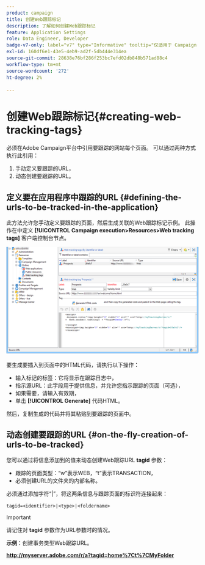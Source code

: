 ```yaml
---
product: campaign
title: 创建Web跟踪标记
description: 了解如何创建Web跟踪标记
feature: Application Settings
role: Data Engineer, Developer
badge-v7-only: label="v7" type="Informative" tooltip="仅适用于 Campaign Classic v7"
exl-id: 160df6e1-43e5-4eb9-ad2f-5db444e314ea
source-git-commit: 28638e76bf286f253bc7efd02db848b571ad88c4
workflow-type: tm+mt
source-wordcount: '272'
ht-degree: 2%

---
```


# 创建Web跟踪标记{#creating-web-tracking-tags}

必须在Adobe Campaign平台中引用要跟踪的网站每个页面。 可以通过两种方式执行此引用：

1. 手动定义要跟踪的URL，
1. 动态创建要跟踪的URL。

## 定义要在应用程序中跟踪的URL {#defining-the-urls-to-be-tracked-in-the-application}

此方法允许您手动定义要跟踪的页面，然后生成关联的Web跟踪标记示例。 此操作在中定义 **[!UICONTROL Campaign execution>Resources>Web tracking tags]** 客户端控制台节点。

![](assets/d_ncs_integration_webtracking_screen.png)

要生成要插入到页面中的HTML代码，请执行以下操作：

* 输入标记的标签：它将显示在跟踪日志中，
* 指示源URL：此字段用于提供信息，并允许您指示跟踪的页面（可选），
* 如果需要，请输入有效期，
* 单击 **[!UICONTROL Generate]** 代码HTML。

然后，复制生成的代码并将其粘贴到要跟踪的页面中。

## 动态创建要跟踪的URL {#on-the-fly-creation-of-urls-to-be-tracked}

您可以通过将信息添加到的值来动态创建Web跟踪URL **tagid** 参数：

* 跟踪的页面类型：“w”表示WEB，“t”表示TRANSACTION，
* 必须创建URL的文件夹的内部名称。

必须通过添加字符“|”，将这两条信息与跟踪页面的标识符连接起来：

```
tagid=<identifier>|<type>|<foldername>
```

>[!IMPORTANT]
>
>请记住对 **tagid** 参数作为URL参数时的情况。

**示例**：创建事务类型Web跟踪URL。

**http://myserver.adobe.com/r/a?tagid=home%7Ct%7CMyFolder**
